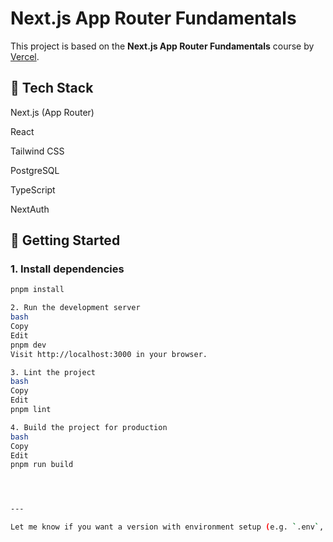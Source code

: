 # Next.js App Router Fundamentals

This project is based on the **Next.js App Router Fundamentals** course by [Vercel](https://nextjs.org/learn).

## 🧩 Tech Stack
Next.js (App Router)

React

Tailwind CSS

PostgreSQL

TypeScript

NextAuth

## 🚀 Getting Started

### 1. Install dependencies

```bash
pnpm install

2. Run the development server
bash
Copy
Edit
pnpm dev
Visit http://localhost:3000 in your browser.

3. Lint the project
bash
Copy
Edit
pnpm lint

4. Build the project for production
bash
Copy
Edit
pnpm run build




---

Let me know if you want a version with environment setup (e.g. `.env`, database info, Vercel deployment instructions) later! 
